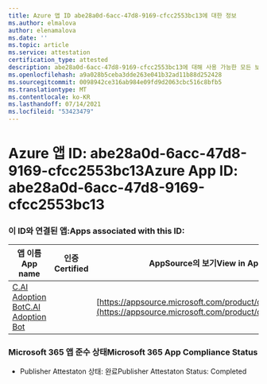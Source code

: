 ```yaml
---
title: Azure 앱 ID abe28a0d-6acc-47d8-9169-cfcc2553bc13에 대한 정보
ms.author: elmalova
author: elenamalova
ms.date: ''
ms.topic: article
ms.service: attestation
certification_type: attested
description: abe28a0d-6acc-47d8-9169-cfcc2553bc13에 대해 사용 가능한 모든 보안 및 규정 준수 정보입니다.
ms.openlocfilehash: a9a028b5ceba3dde263e041b32ad11b88d252428
ms.sourcegitcommit: 0098942ce316ab984e09fd9d2063cbc516c8bfb5
ms.translationtype: MT
ms.contentlocale: ko-KR
ms.lasthandoff: 07/14/2021
ms.locfileid: "53423479"
---
```

# <a name="azure-app-id-abe28a0d-6acc-47d8-9169-cfcc2553bc13"></a><span data-ttu-id="f7595-103">Azure 앱 ID: abe28a0d-6acc-47d8-9169-cfcc2553bc13</span><span class="sxs-lookup"><span data-stu-id="f7595-103">Azure App ID: abe28a0d-6acc-47d8-9169-cfcc2553bc13</span></span>


### <a name="apps-associated-with-this-id"></a><span data-ttu-id="f7595-104">이 ID와 연결된 앱:</span><span class="sxs-lookup"><span data-stu-id="f7595-104">Apps associated with this ID:</span></span>
| <span data-ttu-id="f7595-105">**앱 이름**</span><span class="sxs-lookup"><span data-stu-id="f7595-105">**App name**</span></span> | <span data-ttu-id="f7595-106">**인증**</span><span class="sxs-lookup"><span data-stu-id="f7595-106">**Certified**</span></span> | <span data-ttu-id="f7595-107">**AppSource의 보기**</span><span class="sxs-lookup"><span data-stu-id="f7595-107">**View in AppSource**</span></span> |
|-|-|-|
| [<span data-ttu-id="f7595-108">C.AI Adoption Bot</span><span class="sxs-lookup"><span data-stu-id="f7595-108">C.AI Adoption Bot</span></span>](https://docs.microsoft.com/en-us/microsoft-365-app-certification/forward/WA200002633) |  | [https://appsource.microsoft.com/product/office/WA200002633](https://appsource.microsoft.com/product/office/WA200002633) |

### <a name="microsoft-365-app-compliance-status"></a><span data-ttu-id="f7595-109">Microsoft 365 앱 준수 상태</span><span class="sxs-lookup"><span data-stu-id="f7595-109">Microsoft 365 App Compliance Status</span></span>
- <span data-ttu-id="f7595-110">Publisher Attestaton 상태: 완료</span><span class="sxs-lookup"><span data-stu-id="f7595-110">Publisher Attestaton Status: Completed</span></span>
